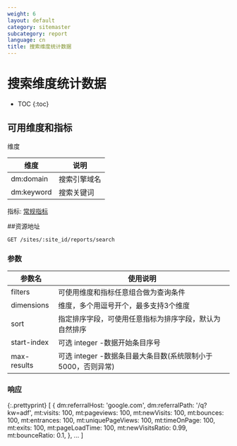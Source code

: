 ```yaml
---
weight: 6
layout: default
category: sitemaster
subcategory: report
language: cn
title: 搜索维度统计数据
---
```


# 搜索维度统计数据

* TOC
{:toc}


## 可用维度和指标

维度

| 维度       | 说明         |
|------------|--------------|
| dm:domain  | 搜索引擎域名 |
| dm:keyword | 搜索关键词   |

指标: [常规指标](/doc/sitemaster/v1/cn/site_report.html#常规指标)


##资源地址

    GET /sites/:site_id/reports/search

### 参数

| 参数名      | 使用说明                                                     |
|-------------|--------------------------------------------------------------|
| filters     | 可使用维度和指标任意组合做为查询条件                         |
| dimensions  | 维度，多个用逗号开个，最多支持3个维度                        |
| sort        | 指定排序字段，可使用任意指标为排序字段，默认为自然排序       |
| start-index | 可选 integer -数据开始条目序号                               |
| max-results | 可选 integer -数据条目最大条目数(系统限制小于5000，否则异常) |


### 响应


{:.prettyprint}
    [
        {
            dm:referralHost: 'google.com',
            dm:referralPath: '/q?kw=adf',
            mt:visits: 100,
            mt:pageviews: 100,
            mt:newVisits: 100,
            mt:bounces: 100,
            mt:entrances: 100,
            mt:uniquePageViews: 100,
            mt:timeOnPage: 100,
            mt:exits: 100,
            mt:pageLoadTime: 100,
            mt:newVisitsRatio: 0.99,
            mt:bounceRatio: 0.1,
        },
        ...
    ]
